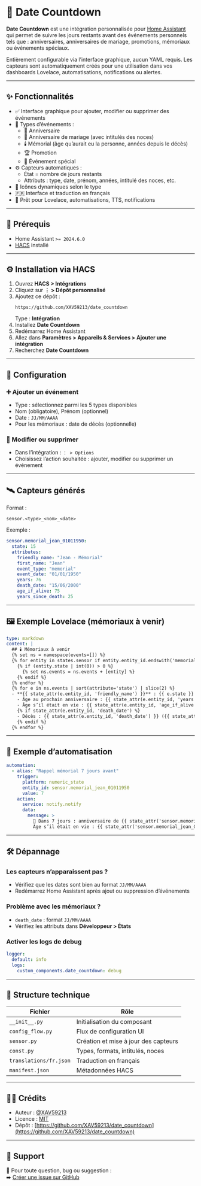 # 📆 Date Countdown

**Date Countdown** est une intégration personnalisée pour [Home Assistant](https://www.home-assistant.io) qui permet de suivre les jours restants avant des événements personnels tels que : anniversaires, anniversaires de mariage, promotions, mémoriaux ou événements spéciaux.

Entièrement configurable via l’interface graphique, aucun YAML requis. Les capteurs sont automatiquement créés pour une utilisation dans vos dashboards Lovelace, automatisations, notifications ou alertes.

---

## ✨ Fonctionnalités

- ✅ Interface graphique pour ajouter, modifier ou supprimer des événements
- 📅 Types d’événements :
  - 🎂 Anniversaire
  - 💍 Anniversaire de mariage (avec intitulés des noces)
  - 🕯️ Mémorial (âge qu’aurait eu la personne, années depuis le décès)
  - 🏆 Promotion
  - 🌟 Événement spécial
- ⚙️ Capteurs automatiques :
  - État = nombre de jours restants
  - Attributs : type, date, prénom, années, intitulé des noces, etc.
- 🎨 Icônes dynamiques selon le type
- 🇫🇷 Interface et traduction en français
- 🔔 Prêt pour Lovelace, automatisations, TTS, notifications

---

## 🧱 Prérequis

- Home Assistant `>= 2024.6.0`
- [HACS](https://hacs.xyz) installé

---

## ⚙️ Installation via HACS

1. Ouvrez **HACS > Intégrations**
2. Cliquez sur **⋮ > Dépôt personnalisé**
3. Ajoutez ce dépôt :
   ```
   https://github.com/XAV59213/date_countdown
   ```
   Type : **Intégration**
4. Installez **Date Countdown**
5. Redémarrez Home Assistant
6. Allez dans **Paramètres > Appareils & Services > Ajouter une intégration**
7. Recherchez **Date Countdown**

---

## 🔧 Configuration

### ➕ Ajouter un événement

- Type : sélectionnez parmi les 5 types disponibles
- Nom (obligatoire), Prénom (optionnel)
- Date : `JJ/MM/AAAA`  
- Pour les mémoriaux : date de décès (optionnelle)

### 🔁 Modifier ou supprimer

- Dans l’intégration : `⋮ > Options`
- Choisissez l’action souhaitée : ajouter, modifier ou supprimer un événement

---

## 🛰️ Capteurs générés

Format :  
```
sensor.<type>_<nom>_<date>
```

Exemple :

```yaml
sensor.memorial_jean_01011950:
  state: 15
  attributes:
    friendly_name: "Jean - Mémorial"
    first_name: "Jean"
    event_type: "memorial"
    event_date: "01/01/1950"
    years: 76
    death_date: "15/06/2000"
    age_if_alive: 75
    years_since_death: 25
```

---

## 🖼️ Exemple Lovelace (mémoriaux à venir)

```yaml
type: markdown
content: |
  ## 🕯️ Mémoriaux à venir
  {% set ns = namespace(events=[]) %}
  {% for entity in states.sensor if entity.entity_id.endswith('memorial') %}
    {% if (entity.state | int(0)) > 0 %}
      {% set ns.events = ns.events + [entity] %}
    {% endif %}
  {% endfor %}
  {% for e in ns.events | sort(attribute='state') | slice(2) %}
  - **{{ state_attr(e.entity_id, 'friendly_name') }}** : {{ e.state }} jours
    - Âge au prochain anniversaire : {{ state_attr(e.entity_id, 'years') }} ans
    - Âge s’il était en vie : {{ state_attr(e.entity_id, 'age_if_alive') }}
    {% if state_attr(e.entity_id, 'death_date') %}
    - Décès : {{ state_attr(e.entity_id, 'death_date') }} ({{ state_attr(e.entity_id, 'years_since_death') }} ans)
    {% endif %}
  {% endfor %}
```

---

## 🔔 Exemple d’automatisation

```yaml
automation:
  - alias: "Rappel mémorial 7 jours avant"
    trigger:
      platform: numeric_state
      entity_id: sensor.memorial_jean_01011950
      value: 7
    action:
      service: notify.notify
      data:
        message: >
          📅 Dans 7 jours : anniversaire de {{ state_attr('sensor.memorial_jean_01011950', 'friendly_name') }}.
          Âge s’il était en vie : {{ state_attr('sensor.memorial_jean_01011950', 'age_if_alive') }} ans.
```

---

## 🛠️ Dépannage

### Les capteurs n’apparaissent pas ?
- Vérifiez que les dates sont bien au format `JJ/MM/AAAA`
- Redémarrez Home Assistant après ajout ou suppression d’événements

### Problème avec les mémoriaux ?
- `death_date` : format `JJ/MM/AAAA`
- Vérifiez les attributs dans **Développeur > États**

### Activer les logs de debug

```yaml
logger:
  default: info
  logs:
    custom_components.date_countdown: debug
```

---

## 📁 Structure technique

| Fichier                                | Rôle                                             |
|----------------------------------------|--------------------------------------------------|
| `__init__.py`                          | Initialisation du composant                     |
| `config_flow.py`                       | Flux de configuration UI                        |
| `sensor.py`                            | Création et mise à jour des capteurs            |
| `const.py`                             | Types, formats, intitulés, noces                |
| `translations/fr.json`                 | Traduction en français                          |
| `manifest.json`                        | Métadonnées HACS                                |

---

## 👨‍💻 Crédits

- Auteur : [@XAV59213](https://github.com/XAV59213)
- Licence : [MIT](LICENSE)
- Dépôt : [https://github.com/XAV59213/date_countdown](https://github.com/XAV59213/date_countdown)

---

## 📢 Support

💬 Pour toute question, bug ou suggestion :  
➡️ [Créer une issue sur GitHub](https://github.com/XAV59213/date_countdown/issues)


